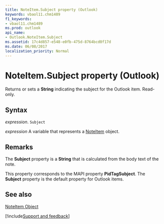 ```yaml
---
title: NoteItem.Subject property (Outlook)
keywords: vbaol11.chm1489
f1_keywords:
- vbaol11.chm1489
ms.prod: outlook
api_name:
- Outlook.NoteItem.Subject
ms.assetid: 17c4d857-e548-e0fb-475d-8764bcd0f17d
ms.date: 06/08/2017
localization_priority: Normal
---
```



# NoteItem.Subject property (Outlook)

Returns or sets a  **String** indicating the subject for the Outlook item. Read-only.


## Syntax

_expression_. `Subject`

_expression_ A variable that represents a [NoteItem](Outlook.NoteItem.md) object.


## Remarks

The  **Subject** property is a **String** that is calculated from the body text of the note.

This property corresponds to the MAPI property  **PidTagSubject**. The **Subject** property is the default property for Outlook items.


## See also


[NoteItem Object](Outlook.NoteItem.md)

[!include[Support and feedback](~/includes/feedback-boilerplate.md)]